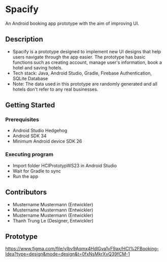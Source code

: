# Spacify

An Android booking app prototype with the aim of improving UI.

## Description

* Spacify is a prototype designed to implement new UI designs that help users navigate through the app easier. The prototype has basic functions such as creating account, manage user's information, book a hotel and saving hotels. 
* Tech stack: Java, Android Studio, Gradle, Firebase Authentication, SQLite Database
* Note: The data used in this prototype are randomly generated and all hotels don't refer to any real businesses. 

## Getting Started

### Prerequisites
* Android Studio Hedgehog
* Android SDK 34
* Minimum Android device SDK 26


### Executing program
* Import folder HCIPrototypWS23 in Android Studio
* Wait for Gradle to sync
* Run the app 

## Contributors
* Mustername Mustermann (Entwickler)
* Mustername Mustermann (Entwickler)
* Mustername Mustermann (Entwickler)
* Thanh Trung Le (Designer, Entwickler)

## Prototype

https://www.figma.com/file/yIbv9Aqmx4HdIGva1yF9ax/HCI%2FBooking-Idea?type=design&mode=design&t=0fxNsMkrXvQ39fCM-1

